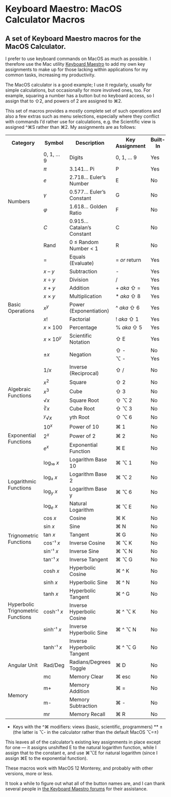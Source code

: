 # Keyboard Maestro: MacOS Calculator Macros
## A set of Keyboard Maestro macros for the MacOS Calculator.

I prefer to use keyboard commands on MacOS as much as possible. I therefore use the Mac utility [Keyboard Maestro](https://www.keyboardmaestro.com/main/) to add my own key assignments to make up for those lacking within applications for my common tasks, increasing my productivity.

The MacOS calculator is a good example; I use it regularly, usually for simple calculations, but occasionally for more involved ones, too. For example, squaring a number has a button but no keyboard access, so I assign that to ⇧2, and powers of 2 are assigned to ⌘2.

This set of macros provides a mostly complete set of such operations and also a few extras such as menu selections, especially where they conflict with commands I’d rather use for calculations, e.g. the Scientific view is assigned ^⌘S rather than ⌘2. My assignments are as follows: 

<table>
<tr><th> Category </th><th> Symbol </th><th> Description </th><th> Key Assignment </th><th> Built-In </th></tr>

<tr><td rowspan=7> Numbers </td><td> 0, 1, … 9 </td><td> Digits </td><td> 0, 1, … 9 </td><td> Yes </td></tr>
<tr><td> <i>π</i> </td><td> 3.141… Pi                  </td><td>       P        </td><td>   Yes    </td></tr>
<tr><td> <i>e</i> </td><td> 2.718… Euler’s Number      </td><td>       E        </td><td>   No     </td></tr>
<tr><td> <i>γ</i> </td><td> 0.577… Euler’s Constant    </td><td>       G        </td><td>   No     </td></tr>
<tr><td> <i>φ</i> </td><td> 1.618… Golden Ratio        </td><td>       F        </td><td>   No     </td></tr>
<tr><td> <i>C</i> </td><td> 0.915… Catalan’s Constant  </td><td>       C        </td><td>   No     </td></tr>
<tr><td> Rand </td><td> 0 ≤ Random Number < 1  </td><td>       R        </td><td>   No     </td></tr>

<tr><td rowspan=11> Basic Operations </td><td>   = </td><td> Equals (Evaluate)   </td><td>    = <var>or</var> return     </td><td>   Yes    </td></tr>
<tr><td> <var>x</var> – <var>y</var>              </td><td> Subtraction            </td><td>     -     </td><td>   Yes    </td></tr>
<tr><td> <var>x</var> ÷ <var>y</var>              </td><td> Division               </td><td>     /     </td><td>   Yes    </td></tr>
<tr><td> <var>x</var> + <var>y</var> </td><td> Addition </td><td> + <var>aka</var> ⇧ = </td><td> Yes </td></tr>
<tr><td> <var>x</var> × <var>y</var>              </td><td> Multiplication         </td><td>    * <var>aka</var> ⇧ 8 </td><td>   Yes    </td></tr>
<tr><td> <var>x</var><sup><var>y</var></sup>      </td><td> Power (Exponentiation) </td><td>    ^ <var>aka</var> ⇧ 6 </td><td>   Yes    </td></tr>
<tr><td> <var>x</var>!                            </td><td> Factorial              </td><td>    ! <var>aka</var> ⇧ 1 </td><td>   Yes    </td></tr>
<tr><td> <var>x</var> × 100                       </td><td> Percentage             </td><td>    % <var>aka</var> ⇧ 5 </td><td>   Yes    </td></tr>
<tr><td> <var>x</var> × 10<sup><var>y</var></sup> </td><td> Scientific Notation    </td><td>    ⇧ E     </td><td>   Yes    </td></tr>
<tr><td rowspan=2> ±<var>x</var>                  </td><td rowspan=2> Negation     </td><td>    ⇧ -     </td><td>   No    </td></tr>
<tr><td>    ⌥ -     </td><td>   Yes    </td></tr>

<tr><td rowspan=6> Algebraic Functions </td><td> 1/<var>x</var> </td><td> Inverse (Reciprocal) </td><td> ⇧ / </td><td> No </td></tr>
<tr><td>  <var>x</var><sup>2</sup> </td><td> Square   </td><td>    ⇧ 2     </td><td>   No    </td></tr>
<tr><td> <var>x</var><sup>3</sup>            </td><td> Cube   </td><td>    ⇧ 3     </td><td>   No    </td></tr>
<tr><td>  √<var>x</var> </td><td> Square Root   </td><td>    ⇧ ⌥ 2     </td><td>   No    </td></tr>
<tr><td> ∛<var>x</var>            </td><td> Cube Root   </td><td>    ⇧ ⌥ 3     </td><td>   No    </td></tr>
<tr><td> <sup><var>y</var></sup>√<var>x</var>            </td><td> yth Root   </td><td>    ⇧ ⌥ 6     </td><td>   No    </td></tr>

<tr><td rowspan=3> Exponential Functions </td><td> 10<sup><var>x</var></sup> </td><td> Power of 10 </td><td>    ⌘ 1     </td><td>   No    </td></tr>
<tr><td> 2<sup><var>x</var></sup> </td><td> Power of 2 </td><td>    ⌘ 2     </td><td>   No    </td></tr>
<tr><td> <i>e</i><sup><var>x</var></sup> </td><td> Exponential Function </td><td>    ⌘ E     </td><td>   No    </td></tr>

<tr><td rowspan=4> Logarithmic Functions </td><td> log₁₀ <var>x</var> </td><td> Logarithm Base 10 </td><td>    ⌘ ⌥ 1     </td><td>   No    </td></tr>
<tr><td> log₂ <var>x</var> </td><td> Logarithm Base 2 </td><td>    ⌘ ⌥ 2     </td><td>   No    </td></tr>
<tr><td> log<sub><i>y</i></sub> <var>x</var> </td><td> Logarithm Base y </td><td>    ⌘ ⌥ 6     </td><td>   No    </td></tr>
<tr><td> log<sub><i>e</i></sub> <var>x</var> </td><td> Natural Logarithm </td><td>    ⌘ ⌥ E     </td><td>   No    </td></tr>

<tr><td rowspan=6> Trignometric Functions </td><td> cos <var>x</var> </td><td> Cosine   </td><td>    ⌘ K     </td><td>   No    </td></tr>
<tr><td> sin <var>x</var> </td><td> Sine     </td><td>    ⌘ N     </td><td>   No    </td></tr>
<tr><td> tan <var>x</var> </td><td> Tangent  </td><td>    ⌘ G     </td><td>   No    </td></tr>
<tr><td> cos⁻¹ <var>x</var> </td><td> Inverse Cosine   </td><td>    ⌘ ⌥ K     </td><td>   No    </td></tr>
<tr><td> sin⁻¹ <var>x</var> </td><td> Inverse Sine   </td><td>    ⌘ ⌥ N     </td><td>   No    </td></tr>
<tr><td> tan⁻¹ <var>x</var> </td><td> Inverse Tangent   </td><td>    ⌘ ⌥ G     </td><td>   No    </td></tr>

<tr><td rowspan=6> Hyperbolic Trignometric Functions </td><td> cosh <var>x</var> </td><td> Hyperbolic Cosine   </td><td>    ⌘ ^ K     </td><td>   No    </td></tr>
<tr><td> sinh <var>x</var> </td><td> Hyperbolic Sine   </td><td>    ⌘ ^ N     </td><td>   No    </td></tr>
<tr><td> tanh <var>x</var> </td><td> Hyperbolic Tangent   </td><td>    ⌘ ^ G     </td><td>   No    </td></tr>
<tr><td> cosh⁻¹ <var>x</var> </td><td> Inverse Hyperbolic Cosine   </td><td>    ⌘ ^ ⌥ K     </td><td>   No    </td></tr>
<tr><td> sinh⁻¹ <var>x</var> </td><td> Inverse Hyperbolic Sine   </td><td>    ⌘ ^ ⌥ N     </td><td>   No    </td></tr>
<tr><td> tanh⁻¹ <var>x</var> </td><td> Inverse Hyperbolic Tangent   </td><td>    ⌘ ^ ⌥ G     </td><td>   No    </td></tr>

<tr><td rowspan=1> Angular Unit </td><td> Rad/Deg </td><td> Radians/Degrees Toggle </td><td> ⌘ D </td><td>   No    </td></tr>
<tr><td rowspan=4> Memory </td><td> mc </td><td> Memory Clear </td><td> ⌘ esc </td><td>   No    </td></tr>
<tr><td> m+ </td><td> Memory Addition </td><td> ⌘ = </td><td>   No    </td></tr>
<tr><td> m- </td><td> Memory Subtraction </td><td> ⌘ - </td><td>   No    </td></tr>
<tr><td> mr </td><td> Memory Recall </td><td> ⌘ R </td><td>   No    </td></tr>
</table>


* Keys with the ^⌘ modifiers: views (basic, scientific, programmers)
** ± (the latter is ⌥- in the calculator rather than the default MacOS ⌥=±)

This leaves all of the calculator’s existing key assignments in place except for one — it assigns unshifted E to the natural logarithm function, while I assign that to the constant e, and use ⌘⌥E for natural logarithm (since I assign ⌘E to the exponential function).

These macros work with MacOS 12 Monterey, and probably with other versions, more or less.

It took a while to figure out what all of the button names are, and I can thank several people in [the Keyboard Maestro forums](https://forum.keyboardmaestro.com/t/km-macros-can-t-find-all-calculator-buttons/29859) for their assistance.
